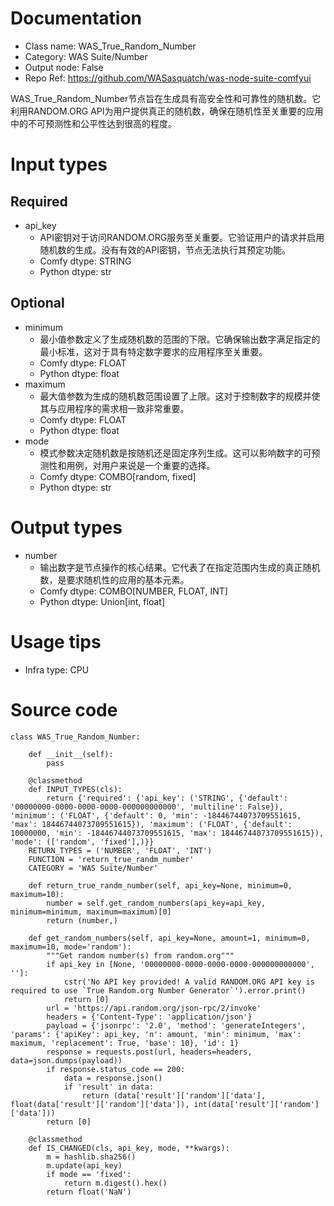 # Documentation
- Class name: WAS_True_Random_Number
- Category: WAS Suite/Number
- Output node: False
- Repo Ref: https://github.com/WASasquatch/was-node-suite-comfyui

WAS_True_Random_Number节点旨在生成具有高安全性和可靠性的随机数。它利用RANDOM.ORG API为用户提供真正的随机数，确保在随机性至关重要的应用中的不可预测性和公平性达到很高的程度。

# Input types
## Required
- api_key
    - API密钥对于访问RANDOM.ORG服务至关重要。它验证用户的请求并启用随机数的生成。没有有效的API密钥，节点无法执行其预定功能。
    - Comfy dtype: STRING
    - Python dtype: str
## Optional
- minimum
    - 最小值参数定义了生成随机数的范围的下限。它确保输出数字满足指定的最小标准，这对于具有特定数字要求的应用程序至关重要。
    - Comfy dtype: FLOAT
    - Python dtype: float
- maximum
    - 最大值参数为生成的随机数范围设置了上限。这对于控制数字的规模并使其与应用程序的需求相一致非常重要。
    - Comfy dtype: FLOAT
    - Python dtype: float
- mode
    - 模式参数决定随机数是按随机还是固定序列生成。这可以影响数字的可预测性和用例，对用户来说是一个重要的选择。
    - Comfy dtype: COMBO[random, fixed]
    - Python dtype: str

# Output types
- number
    - 输出数字是节点操作的核心结果。它代表了在指定范围内生成的真正随机数，是要求随机性的应用的基本元素。
    - Comfy dtype: COMBO[NUMBER, FLOAT, INT]
    - Python dtype: Union[int, float]

# Usage tips
- Infra type: CPU

# Source code
```
class WAS_True_Random_Number:

    def __init__(self):
        pass

    @classmethod
    def INPUT_TYPES(cls):
        return {'required': {'api_key': ('STRING', {'default': '00000000-0000-0000-0000-000000000000', 'multiline': False}), 'minimum': ('FLOAT', {'default': 0, 'min': -18446744073709551615, 'max': 18446744073709551615}), 'maximum': ('FLOAT', {'default': 10000000, 'min': -18446744073709551615, 'max': 18446744073709551615}), 'mode': (['random', 'fixed'],)}}
    RETURN_TYPES = ('NUMBER', 'FLOAT', 'INT')
    FUNCTION = 'return_true_randm_number'
    CATEGORY = 'WAS Suite/Number'

    def return_true_randm_number(self, api_key=None, minimum=0, maximum=10):
        number = self.get_random_numbers(api_key=api_key, minimum=minimum, maximum=maximum)[0]
        return (number,)

    def get_random_numbers(self, api_key=None, amount=1, minimum=0, maximum=10, mode='random'):
        """Get random number(s) from random.org"""
        if api_key in [None, '00000000-0000-0000-0000-000000000000', '']:
            cstr('No API key provided! A valid RANDOM.ORG API key is required to use `True Random.org Number Generator`').error.print()
            return [0]
        url = 'https://api.random.org/json-rpc/2/invoke'
        headers = {'Content-Type': 'application/json'}
        payload = {'jsonrpc': '2.0', 'method': 'generateIntegers', 'params': {'apiKey': api_key, 'n': amount, 'min': minimum, 'max': maximum, 'replacement': True, 'base': 10}, 'id': 1}
        response = requests.post(url, headers=headers, data=json.dumps(payload))
        if response.status_code == 200:
            data = response.json()
            if 'result' in data:
                return (data['result']['random']['data'], float(data['result']['random']['data']), int(data['result']['random']['data']))
        return [0]

    @classmethod
    def IS_CHANGED(cls, api_key, mode, **kwargs):
        m = hashlib.sha256()
        m.update(api_key)
        if mode == 'fixed':
            return m.digest().hex()
        return float('NaN')
```